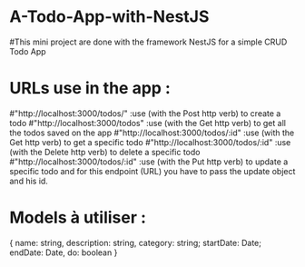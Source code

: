 # A-Todo-App-with-NestJS
  #This mini project are done with the framework NestJS for a simple CRUD Todo App
# URLs use in the app :
  #"http://localhost:3000/todos/"    :use (with the Post http verb) to create a todo 
  #"http://localhost:3000/todos"     :use (with the Get http verb) to get all the todos saved on the app
  #"http://localhost:3000/todos/:id" :use (with the Get http verb) to get a specific todo 
  #"http://localhost:3000/todos/:id" :use (with the Delete http verb) to delete a specific todo 
  #"http://localhost:3000/todos/:id" :use (with the Put http verb) to update a specific todo and for this endpoint (URL) you have to pass the update object and his id.
# Models à utiliser :
{
  name: string,
  description: string,
  category: string;
  startDate: Date;
  endDate: Date,
  do: boolean
}

